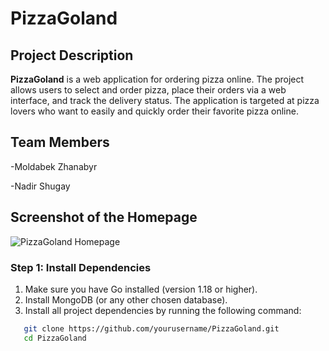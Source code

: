 # PizzaGoland

## Project Description

**PizzaGoland** is a web application for ordering pizza online. The project allows users to select and order pizza, place their orders via a web interface, and track the delivery status. The application is targeted at pizza lovers who want to easily and quickly order their favorite pizza online.


## Team Members

-Moldabek Zhanabyr

-Nadir Shugay

## Screenshot of the Homepage

![PizzaGoland Homepage](https://i.imgur.com/VnxmDFy.png)

### Step 1: Install Dependencies

1. Make sure you have Go installed (version 1.18 or higher).
2. Install MongoDB (or any other chosen database).
3. Install all project dependencies by running the following command:

```bash
   git clone https://github.com/yourusername/PizzaGoland.git
   cd PizzaGoland

